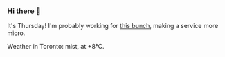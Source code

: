 ### Hi there :wave:

It's Thursday! I'm probably working for [this bunch](https://github.com/kohofinancial), making a service more micro.

Weather in Toronto: mist, at +8°C.
